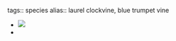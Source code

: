 tags:: species
alias:: laurel clockvine, blue trumpet vine

- ![](https://peach-geographical-bat-397.mypinata.cloud/ipfs/Qmeix1eob4PA2MLaLZume41hEdjrUJ4eJX3HVe3CG7XXmx)
-